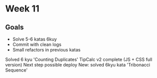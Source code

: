 # Week 11

## Goals
- Solve 5-6 katas 6kuy 
- Commit with clean logs 
- Small refactors in previous katas 

Solved 6 kyu 'Counting Duplicates'
TipCalc v2 complete (JS + CSS full version)
Next step possible deploy
New: solved 6kyu kata 'Tribonacci Sequence'
